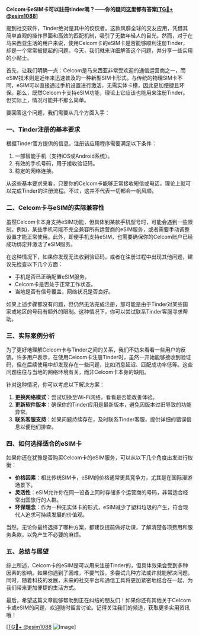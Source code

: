 **Celcom卡eSIM卡可以註冊tinder嗎？——你的疑问这里都有答案[[TG💪+ @esim1088](https://t.me/s/esim1088)]**

提到社交软件，Tinder绝对是其中的佼佼者。这款风靡全球的交友应用，凭借其简单直观的操作界面和高效的匹配机制，吸引了无数年轻人的目光。然而，对于在马来西亚生活的用户来说，使用Celcom卡的eSIM卡是否能够顺利注册Tinder，却是一个常常被提起的问题。今天，我们就来详细解答这个问题，并分享一些实用的小贴士。

首先，让我们明确一点：Celcom是马来西亚非常受欢迎的通信运营商之一，而eSIM技术则是近年来迅速普及的一种新型SIM卡形式。与传统的物理SIM卡不同，eSIM可以直接通过手机设置进行激活，无需实体卡槽，因此更加便捷且环保。那么，既然Celcom卡支持eSIM功能，理论上它应该也能用来注册Tinder。但实际上，情况可能并不那么简单。

要回答这个问题，我们需要从几个方面入手：

### **一、Tinder注册的基本要求**
根据Tinder官方提供的信息，注册该应用程序需要满足以下条件：
1. 一部智能手机（支持iOS或Android系统）。
2. 有效的手机号码，用于接收验证码。
3. 稳定的网络连接。

从这些基本要求来看，只要你的Celcom卡能够正常接收短信或电话，理论上就可以完成Tinder的注册流程。不过，这并不代表一切都会一帆风顺。

### **二、Celcom卡与eSIM的实际兼容性**
虽然Celcom卡本身支持eSIM功能，但具体到某款手机型号时，可能会遇到一些限制。例如，某些手机可能不完全兼容所有运营商的eSIM服务，或者需要手动调整设置才能正常使用。此外，即便手机支持eSIM，也需要确保你的Celcom账户已经成功绑定并激活了eSIM服务。

在这种情况下，如果你发现无法收到验证码，或者在注册过程中出现其他问题，建议先检查以下几个方面：
- 手机是否已正确配置eSIM服务。
- Celcom卡是否处于正常工作状态。
- 当地是否有信号覆盖，网络状况是否良好。

如果上述步骤都没有问题，但仍然无法完成注册，那可能是由于Tinder对某些国家或地区的号码有额外的限制。这种情况下，你可以尝试联系Tinder客服寻求帮助。

### **三、实际案例分析**
为了更好地理解Celcom卡与Tinder之间的关系，我们不妨来看看一些用户的反馈。许多用户表示，在使用Celcom卡注册Tinder时，虽然一开始能够接收到验证码，但在后续使用中却发现存在一些问题，比如消息延迟、匹配成功率低等。这些问题往往与当地的网络环境有关，而非Celcom卡本身的缺陷。

针对这种情况，你可以考虑以下解决方案：
1. **更换网络模式**：尝试切换至Wi-Fi网络，看看是否能改善体验。
2. **更新软件版本**：确保你的Tinder应用是最新版本，避免因版本过旧导致的功能异常。
3. **联系客服支持**：如果问题持续存在，及时联系Tinder客服，提供详细的错误信息以便他们排查。

### **四、如何选择适合的eSIM卡**
如果你还在犹豫是否购买Celcom卡的eSIM服务，可以从以下几个角度出发进行权衡：
- **价格因素**：相比传统SIM卡，eSIM的价格通常更具竞争力，尤其是在国际漫游场景下。
- **灵活性**：eSIM允许你在同一设备上同时存储多个运营商的号码，非常适合经常出国旅行的人群。
- **环保理念**：作为一种无实体卡的形式，eSIM减少了塑料垃圾的产生，符合现代人追求可持续发展的价值观。

当然，无论你最终选择了哪种方案，都建议提前做好功课，了解清楚各项费用和服务条款，以免产生不必要的麻烦。

### **五、总结与展望**
综上所述，Celcom卡的eSIM是可以用来注册Tinder的，但具体效果会受到多种因素的影响。如果你遇到了困难，不要气馁，多尝试几种方法或许就能解决问题。同时，随着科技的发展，未来的社交平台和通信工具将更加紧密地结合在一起，为我们带来更加便捷的生活方式。

最后，希望这篇文章能够帮助到正在纠结的朋友们！如果你还有其他关于Celcom卡或eSIM的问题，欢迎随时留言讨论。记得关注我们的频道，获取更多实用资讯哦！

[[TG💪+ @esim1088](https://t.me/s/esim1088) ![Image](https://i.postimg.cc/4NQfJmqS/Snipaste-2025-05-13-00-14-12.png)]